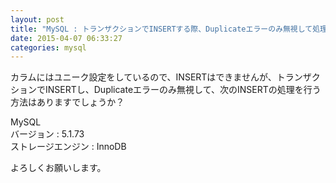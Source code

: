 ```yaml
---
layout: post
title: "MySQL : トランザクションでINSERTする際、Duplicateエラーのみ無視して処理を続けるには"
date: 2015-04-07 06:33:27
categories: mysql
---
```

<p>カラムにはユニーク設定をしているので、INSERTはできませんが、トランザクションでINSERTし、Duplicateエラーのみ無視して、次のINSERTの処理を行う方法はありますでしょうか？</p>

<p>MySQL<br>
バージョン : 5.1.73<br>
ストレージエンジン : InnoDB</p>

<p>よろしくお願いします。</p>
